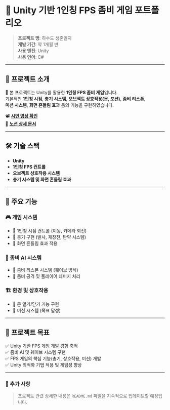 # 🔫 Unity 기반 1인칭 FPS 좀비 게임 포트폴리오

> **프로젝트 명**: 하수도 생존일지  
> **개발 기간**: 약 1개월 반  
> **사용 엔진**: Unity  
> **사용 언어**: C#  

---

## 📌 프로젝트 소개

🎯 본 프로젝트는 Unity를 활용한 **1인칭 FPS 좀비 게임**입니다.  
기본적인 **1인칭 시점**, **총기 시스템**, **오브젝트 상호작용(문, 포션)**, **좀비 리스폰**,  
**미션 시스템**, **화면 흔들림 효과** 등의 기능을 구현하였습니다.  

📽 **[시연 영상 확인](https://youtu.be/wR39qljGYuA)**  
📑 **[노션 상세 문서](https://overcle.notion.site/Unity-d117a49c45c64fa5ba2ba9d748fe4c9a?pvs=25)**  

---

## 🛠 기술 스택

- **Unity**
- **1인칭 FPS 컨트롤**
- **오브젝트 상호작용 시스템**
- **총기 시스템 및 화면 흔들림 효과**

---

## 📌 주요 기능

### 🎮 게임 시스템
- 🔹 1인칭 시점 컨트롤 (이동, 카메라 회전)
- 🔹 총기 구현 (발사, 재장전, 탄약 시스템)
- 🔹 화면 흔들림 효과 적용

### 🧟 좀비 AI 시스템
- 🔹 좀비 리스폰 시스템 (웨이브 방식)
- 🔹 좀비 공격 및 플레이어 데미지 처리

### 🏗️ 환경 및 상호작용
- 🔹 문 열기/닫기 기능 구현
- 🔹 미션 시스템 (목표 달성)

---

## 🚀 프로젝트 목표

✅ Unity 기반 FPS 게임 개발 경험 축적  
✅ 좀비 AI 및 웨이브 시스템 구현  
✅ FPS 게임의 핵심 기능(총기, 상호작용, 미션) 개발  
✅ Unity 최적화 기법 적용 및 게임성 향상  

---

### 📢 추가 사항
> 프로젝트 관련 상세한 내용은 `README.md` 파일을 지속적으로 업데이트할 예정입니다.
